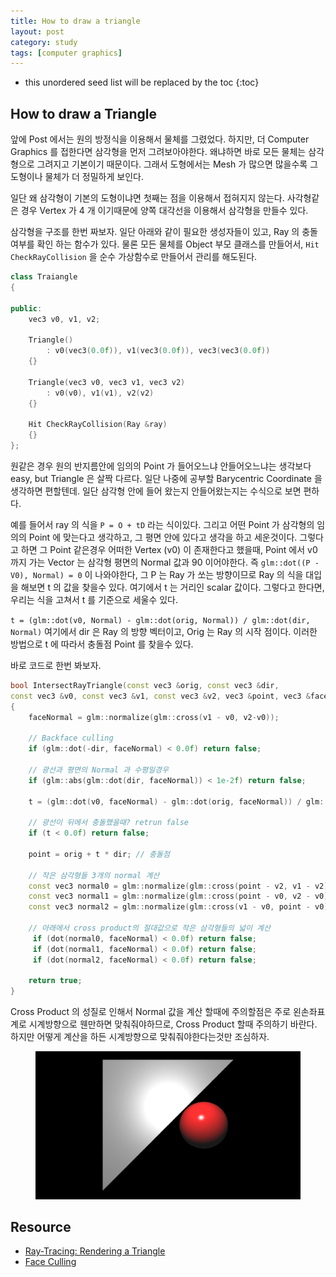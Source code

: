 ```yaml
---
title: How to draw a triangle
layout: post
category: study
tags: [computer graphics]
---
```


* this unordered seed list will be replaced by the toc
{:toc}

## How to draw a Triangle

앞에 Post 에서는 원의 방정식을 이용해서 물체를 그렸었다. 하지만, 더 Computer Graphics 를 접한다면 삼각형을 먼저 그려보아야한다. 왜냐하면 바로 모든 물체는 삼각형으로 그려지고 기본이기 때문이다. 그래서 도형에서는 Mesh 가 많으면 많을수록 그 도형이나 물체가 더 정밀하게 보인다.

일단 왜 삼각형이 기본의 도형이냐면 첫째는 점을 이용해서 접혀지지 않는다. 사각형같은 경우 Vertex 가 4 개 이기때문에 양쪽 대각선을 이용해서 삼각형을 만들수 있다.

삼각형을 구조를 한번 짜보자. 일단 아래와 같이 필요한 생성자들이 있고, Ray 의 충돌 여부를 확인 하는 함수가 있다. 물론 모든 물체를 Object 부모 클래스를 만들어서, `Hit CheckRayCollision` 을 순수 가상함수로 만들어서 관리를 해도된다.

```c++
class Traiangle
{

public:
    vec3 v0, v1, v2;

    Triangle()
        : v0(vec3(0.0f)), v1(vec3(0.0f)), vec3(vec3(0.0f))
    {}
    
    Triangle(vec3 v0, vec3 v1, vec3 v2)
        : v0(v0), v1(v1), v2(v2)
    {}

    Hit CheckRayCollision(Ray &ray)
    {}
};
```

원같은 경우 원의 반지름안에 임의의 Point 가 들어오느냐 안들어오느냐는 생각보다 easy, but Triangle 은 살짝 다르다. 일단 나중에 공부할 Barycentric Coordinate 을 생각하면 편할텐데. 일단 삼각형 안에 들어 왔는지 안들어왔는지는 수식으로 보면 편하다. 

예를 들어서 ray 의 식을 `P = O + tD` 라는 식이있다. 그리고 어떤 Point 가 삼각형의 임의의 Point 에 맞는다고 생각하고, 그 평면 안에 있다고 생각을 하고 세운것이다. 그렇다고 하면 그 Point 같은경우 어떠한 Vertex (v0) 이 존재한다고 했을때, Point 에서 v0 까지 가는 Vector 는 삼각형 평면의 Normal 값과 90 이어야한다. 즉 `glm::dot((P - V0), Normal) = 0` 이 나와야한다, 그 P 는 Ray 가 쏘는 방향이므로 Ray 의 식을 대입을 해보면 t 의 값을 찾을수 있다. 여기에서 t 는 거리인 scalar 값이다. 그렇다고 한다면, 우리는 식을 고쳐서 t 를 기준으로 세울수 있다.

`t = (glm::dot(v0, Normal) - glm::dot(orig, Normal)) / glm::dot(dir, Normal)` 여기에서 dir 은 Ray 의 방향 벡터이고, Orig 는 Ray 의 시작 점이다.
이러한 방법으로 t 에 따라서 충돌점 Point 를 찾을수 있다.

바로 코드로 한번 봐보자.

```c++
bool IntersectRayTriangle(const vec3 &orig, const vec3 &dir,
const vec3 &v0, const vec3 &v1, const vec3 &v2, vec3 &point, vec3 &faceNormal, float &t, float &u, float &v)
{
    faceNormal = glm::normalize(glm::cross(v1 - v0, v2-v0));
	
    // Backface culling
	if (glm::dot(-dir, faceNormal) < 0.0f) return false;
	
    // 광선과 평면의 Normal 과 수평일경우
    if (glm::abs(glm::dot(dir, faceNormal)) < 1e-2f) return false;

	t = (glm::dot(v0, faceNormal) - glm::dot(orig, faceNormal)) / glm::dot(dir, faceNormal);
	
    // 광선이 뒤에서 충돌했을때? retrun false
    if (t < 0.0f) return false;
	
    point = orig + t * dir; // 충돌점

	// 작은 삼각형들 3개의 normal 계산
	const vec3 normal0 = glm::normalize(glm::cross(point - v2, v1 - v2));
	const vec3 normal1 = glm::normalize(glm::cross(point - v0, v2 - v0));
	const vec3 normal2 = glm::normalize(glm::cross(v1 - v0, point - v0));

	// 아래에서 cross product의 절대값으로 작은 삼각형들의 넓이 계산
	 if (dot(normal0, faceNormal) < 0.0f) return false;
	 if (dot(normal1, faceNormal) < 0.0f) return false;
	 if (dot(normal2, faceNormal) < 0.0f) return false;

	return true;
}
```

Cross Product 의 성질로 인해서 Normal 값을 계산 할때에 주의할점은 주로 왼손좌표계로 시계방향으로 웬만하면 맞춰줘야하므로, Cross Product 할때 주의하기 바란다. 하지만 어떻게 계산을 하든 시계방향으로 맞춰줘야한다는것만 조심하자.

<figure>
  <img src = "../../../assets/img/photo/4-27-2023/sphere_triangle.JPG">
</figure>

## Resource
- [Ray-Tracing: Rendering a Triangle](https://www.scratchapixel.com/lessons/3d-basic-rendering/ray-tracing-rendering-a-triangle/ray-triangle-intersection-geometric-solution.html)
- [Face Culling](https://www.khronos.org/opengl/wiki/Face_Culling#:~:text=Given%20an%20ordering%20of%20the,clockwise%20around%20the%20triangle's%20center.)
